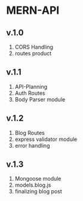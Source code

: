 # MERN-API

## v.1.0 ##
1. CORS Handling
2. routes product

## v.1.1 ##
1. API-Planning
2. Auth Routes
3. Body Parser module

## v.1.2 ##
1. Blog Routes
2. express validator module
3. error handling

## v.1.3 ##
1. Mongoose module
2. models.blog.js
3. finalizing blog post 
